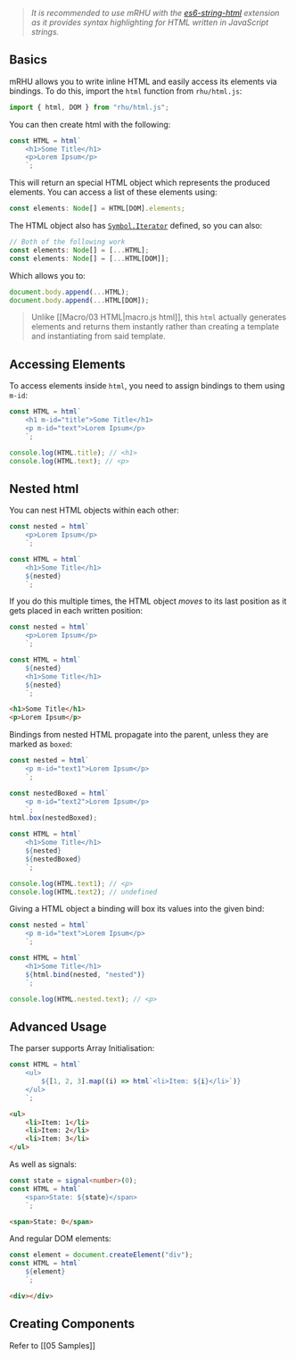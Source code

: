 > *It is recommended to use mRHU with the [es6-string-html](https://marketplace.visualstudio.com/items?itemName=Tobermory.es6-string-html) extension as it provides syntax highlighting for HTML written in JavaScript strings.*

## Basics

mRHU allows you to write inline HTML and easily access its elements via bindings. To do this, import the `html` function from `rhu/html.js`:

```typescript
import { html, DOM } from "rhu/html.js";
```

You can then create html with the following:

```typescript
const HTML = html`
    <h1>Some Title</h1>
    <p>Lorem Ipsum</p>
    `;
```

This will return an special HTML object which represents the produced elements. You can access a list of these elements using:

```typescript
const elements: Node[] = HTML[DOM].elements;
```

The HTML object also has [`Symbol.Iterator`](https://developer.mozilla.org/en-US/docs/Web/JavaScript/Reference/Global_Objects/Symbol/iterator) defined, so you can also:

```typescript
// Both of the following work
const elements: Node[] = [...HTML];
const elements: Node[] = [...HTML[DOM]];
```

Which allows you to:

```typescript
document.body.append(...HTML);
document.body.append(...HTML[DOM]);
```

> Unlike [[Macro/03 HTML|macro.js html]], this `html` actually generates elements and returns them instantly rather than creating a template and instantiating from said template.

## Accessing Elements

To access elements inside `html`, you need to assign bindings to them using `m-id`:

```typescript
const HTML = html`
    <h1 m-id="title">Some Title</h1>
    <p m-id="text">Lorem Ipsum</p>
    `;

console.log(HTML.title); // <h1>
console.log(HTML.text); // <p>
```
## Nested html

You can nest HTML objects within each other:

```typescript
const nested = html`
    <p>Lorem Ipsum</p>
    `;

const HTML = html`
    <h1>Some Title</h1>
    ${nested}
    `;
```

If you do this multiple times, the HTML object *moves* to its last position as it gets placed in each written position:

```typescript
const nested = html`
    <p>Lorem Ipsum</p>
    `;

const HTML = html`
    ${nested}
    <h1>Some Title</h1>
    ${nested}
    `;
```

```html
<h1>Some Title</h1>
<p>Lorem Ipsum</p>
```

Bindings from nested HTML propagate into the parent, unless they are marked as `boxed`:

```typescript
const nested = html`
    <p m-id="text1">Lorem Ipsum</p>
    `;

const nestedBoxed = html`
    <p m-id="text2">Lorem Ipsum</p>
    `;
html.box(nestedBoxed);

const HTML = html`
    <h1>Some Title</h1>
    ${nested}
    ${nestedBoxed}
    `;

console.log(HTML.text1); // <p>
console.log(HTML.text2); // undefined
```

Giving a HTML object a binding will box its values into the given bind:

```typescript
const nested = html`
    <p m-id="text">Lorem Ipsum</p>
    `;

const HTML = html`
    <h1>Some Title</h1>
    ${html.bind(nested, "nested")}
    `;

console.log(HTML.nested.text); // <p>
```

## Advanced Usage

The parser supports Array Initialisation:

```typescript
const HTML = html`
    <ul>
        ${[1, 2, 3].map((i) => html`<li>Item: ${i}</li>`)}
    </ul>
    `;
```

```html
<ul>
    <li>Item: 1</li>
    <li>Item: 2</li>
    <li>Item: 3</li>
</ul>
```

As well as signals:

```typescript
const state = signal<number>(0);
const HTML = html`
    <span>State: ${state}</span>
    `;
```

```html
<span>State: 0</span>
```

And regular DOM elements:

```typescript
const element = document.createElement("div");
const HTML = html`
    ${element}
    `;
```

```html
<div></div>
```
## Creating Components

Refer to [[05 Samples]]